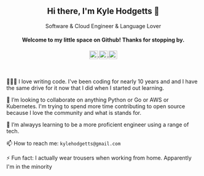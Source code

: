 <div align="center">
	<h2 align="center"><b>Hi there, I'm Kyle Hodgetts 👋</b></h2>
	<p>Software & Cloud Engineer & Language Lover</p>
	<h4>
		<b>Welcome to my little space on Github! Thanks for stopping by.</b>
	</h4>
</div>

<h4 align="center">
	<a href="https://www.instagram.com/xodgetts/" target="_blank">
		<img align="center" alt="Kyle's Instagram" width="22px" src="https://raw.githubusercontent.com/hussainweb/hussainweb/main/icons/instagram.png" />
	</a>
	<a href="https://twitter.com/xodgetts" target="_blank">
		<img align="center" alt="Kyle Hodgetts | Twitter" width="22px" src="https://raw.githubusercontent.com/peterthehan/peterthehan/master/assets/twitter.svg" />
	</a>
	<a href="https://www.linkedin.com/in/kylehodgetts/" target="_blank">
		<img align="center" alt="Kyle's LinkedIn" width="22px" src="https://raw.githubusercontent.com/peterthehan/peterthehan/master/assets/linkedin.svg" />
	</a>
</h4>
<br/>



👨🏻‍💻 I love writing code. I've been coding for nearly 10 years and and I have the same drive for it now that I did when I started out learning.

👯 I’m looking to collaborate on anything Python or Go or AWS or Kubernetes. I'm trying to spend more time contributing to open source because I love the community and what is stands for.

🌱 I’m alwayys learning to be a more proficient engineer using a range of tech.

📫 How to reach me: `kylehodgetts@gmail.com`

⚡ Fun fact: I actually wear trousers when working from home. Apparently I'm in the minority


